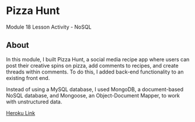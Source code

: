 # Pizza Hunt

Module 18 Lesson Activity - NoSQL

## About

In this module, I built Pizza Hunt, a social media recipe app where users can post their creative spins on pizza, add comments to recipes, and create threads within comments. To do this, I added back-end functionality to an existing front end.

Instead of using a MySQL database, I used MongoDB, a document-based NoSQL database, and Mongoose, an Object-Document Mapper, to work with unstructured data.

[Heroku Link](https://cryptic-harbor-15816.herokuapp.com/)
